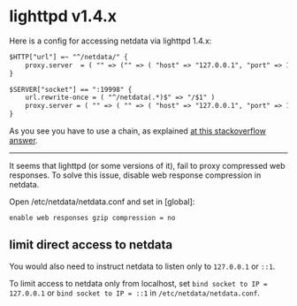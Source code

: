 # lighttpd v1.4.x

Here is a config for accessing netdata via lighttpd 1.4.x:

```txt
$HTTP["url"] =~ "^/netdata/" {
    proxy.server  = ( "" => ("" => ( "host" => "127.0.0.1", "port" => 19998 )))
}

$SERVER["socket"] == ":19998" {
    url.rewrite-once = ( "^/netdata(.*)$" => "/$1" )
    proxy.server = ( "" => ( "" => ( "host" => "127.0.0.1", "port" => 19999 )))
}
```

As you see you have to use a chain, as explained [at this stackoverflow answer](http://stackoverflow.com/questions/14536554/lighttpd-configuration-to-proxy-rewrite-from-one-domain-to-another).

---

It seems that lighttpd (or some versions of it), fail to proxy compressed web responses.
To solve this issue, disable web response compression in netdata.

Open /etc/netdata/netdata.conf and set in [global]:

```
enable web responses gzip compression = no
```

## limit direct access to netdata

You would also need to instruct netdata to listen only to `127.0.0.1` or `::1`.

To limit access to netdata only from localhost, set `bind socket to IP = 127.0.0.1` or `bind socket to IP = ::1` in `/etc/netdata/netdata.conf`.
